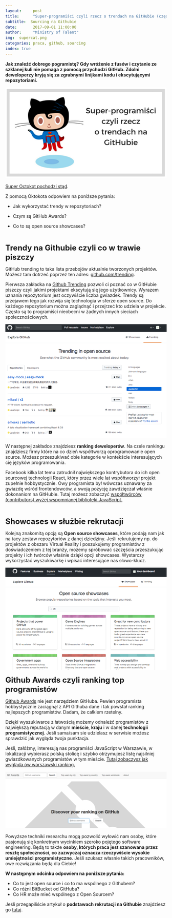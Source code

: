 ```yaml
---
layout:     post
title:      "Super-programiści czyli rzecz o trendach na GitHubie (część 2)"
subtitle:  Sourcing na Githubie 
date:       2017-09-01 11:00:00 
author:     "Ministry of Talent"
img:  supercat.png
categories: praca, github, sourcing
index: true
---
```


<b>Jak znaleźć dobrego pogramistę? Gdy wróżenie z fusów i czytanie ze szklanej kuli nie pomaga z pomocą przychodzi GitHub. Zdolni deweloperzy kryją się za zgrabnymi linijkami kodu i ekscytującymi repozytoriami. </b>

<img src="/images/supercat.png" class="img-responsive" alt="Picture">
 
<a href="https://octodex.github.com/okal-eltocat" target="_blank"> Super Octokot pochodzi stąd</a>.


Z pomocą Oktokota odpowiem na poniższe pytania:

- Jak wykorzystać trendy w repozytoriach? 

- Czym są GitHub Awards?

- Co to są open source showcases?

<br>


<b><font size="5,5">Trendy na Githubie czyli co w trawie piszczy</font></b>

GitHub trending to taka lista przebojów aktualnie tworzonych projektów. Możesz tam dotrzeć poprzez ten adres: <a href="https://github.com/trending" target="_blank">github.com/trending</a>. 

Pierwsza zakładka na <a href="https://github.com/trending" target="_blank">Github Trending</a> pozwoli ci poznać co w GitHubie piszczy czyli jakimi projektami ekscytują się jego użytkownicy. Wyrazem uznania repozytorium jest oczywiście liczba gwiazdek. Trendy są przejawem tego jak rozwija się technologia w sferze open source. Do każdego repozytorium można zaglądnąć i przejrzeć kto udziela w projekcie. Często są to programiści nieobecni w żadnych innych sieciach społecznościowych. 

<img src="/images/trending.png" class="img-responsive" alt="Picture">

W następnej zakładce znajdziesz <b>ranking deweloperów</b>. Na czele rankingu znajdziesz firmy które na co dzień współtworzą oprogramowanie open source. Możesz przeszukiwać obie kategorie w kontekście interesujących cię języków programowania.

Facebook kilka lat temu zatrudnił największego kontrybutora do ich open sourcowej technologii React, który przez wiele lat współtworzył projekt zupełnie hobbystycznie. Owy programista był wówczas uznawany za gwiazdę wśród frontendowców, a swoją pozycję zawdzięczał właśnie dokonaniom na GitHubie.
Tutaj możesz zobaczyć <a href="https://github.com/facebook/react/graphs/contributors" target="_blank"> współtwórców (contributors) wyżej wspomnianej biblioteki JavaScript.</a> 

<br>

<b><font size="5,5">Showcases w służbie rekrutacji</font></b>

Kolejną znakomitą opcją są <b>Open source showcases</b>, które podają nam jak na tacy zestaw repozytoriów z danej dziedziny. Jeśli rekrutujemy np. do projektów z obszaru Virtual Reality i poszukujemy programistów z doświadczeniem z tej branży, możemy spróbować szczęścia przeszukując projekty i ich twórców właśnie dzięki opcji showcases. Wystarczy wykorzystać wyszukiwarkę i wpisać interesujące nas słowo-klucz. 

<img src="/images/showcases.png" class="img-responsive" alt="Picture">

<br>


<b><font size="5,5">Github Awards czyli ranking top programistów</font></b>


<a href="http://git-awards.com/" target="_blank">Github Awards</a> nie jest narzędziem GitHuba. Pewien programista hobbystycznie zaciągnął z API Githuba dane i tak powstał ranking najlepszych programistów. Dadam, że całkiem rzetelny. 

Dzięki wyszukiwarce z łatwością możemy odnaleźć programistów z największą reputacją w danym <b>mieście</b>, <b>kraju</b> i w danej <b>technologii programistycznej</b>. Jeśli sama/sam sie udzielasz w serwisie możesz sprawdzić jak wygląda twoja punktacja.
 
Jeśli, załóżmy, interesują nas programiści JavaScript w Warszawie, w lokalizacji wybierasz polską stolicę i szybko otrzymujesz listę najsilniej gwiazdkowanych programistów w tym mieście. <a href="http://git-awards.com/users?utf8=%E2%9C%93&type=city&language=javascript&city=Warszawa" target="_blank">Tutaj zobaczysz jak wygląda ów warszawski ranking.</a>


<img src="/images/ranking.png" class="img-responsive" alt="Picture">

<br>

Powyższe techniki researchu mogą pozwolić wyłowić nam osoby, które pasjonują się konkretnym wycinkiem szeroko pojętego software engineering. Będą to także <b>osoby, których praca jest szanowana przez resztę społeczności, co zazwyczaj oznacza rzeczywiście wysokie umiejętności programistyczne</b>.  Jeśli szukasz własnie takich pracowników, owe rozwiązania będą dla Ciebie! 


<b>W następnym odcinku odpowiem na poniższe pytania:</b>

- Co to jest open source i co to ma wspólnego z Githubem?
- Co różni BitBucket od GitHuba?
- Co HR może mieć wspólnego z Open Sourcem?


Jeśli przegapiliście artykuł o <b>podstawach rekrutacji na Githubie</b> znajdziesz go <a href="http://ministryoftalent.co.uk/2017/08/08/sourcing-na-githubie/" target="_blank">tutaj</a>.